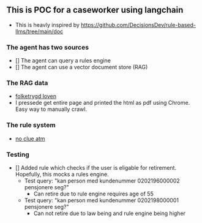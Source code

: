 ## This is POC for a caseworker using langchain 
- This is heavly inspired by https://github.com/DecisionsDev/rule-based-llms/tree/main/doc 

### The agent has two sources
- [] The agent can query a rules engine
- [] The agent can use a vector document store (RAG)

### The RAG data
- [folketrygd loven](https://lovdata.no/dokument/NL/lov/1997-02-28-19/*#&#x2a;)
- I pressede get entire page and printed the html as pdf using Chrome. Easy way to manually crawl.

### The rule system
- [no clue atm](d)

### Testing
- [] Added rule which checks if the user is eligable for retirement. Hopefully, this mocks a rules engine.
    - Test query: "kan person med kundenummer 0202196000002 pensjonere seg?"
        - Can retire due to rule engine requires age of 55
    - Test query: "kan person med kundenummer 0202198000001 pensjonere seg?"
        - Can not retire due to law being and rule engine being higher
